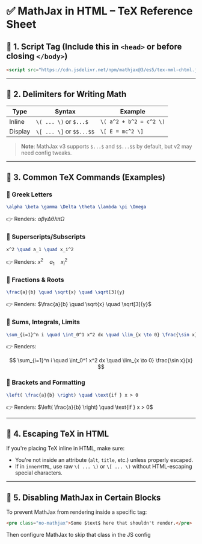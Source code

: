 # ✅ **MathJax in HTML – TeX Reference Sheet**

## 📌 1. **Script Tag (Include this in `<head>` or before closing `</body>`)**

```html
<script src="https://cdn.jsdelivr.net/npm/mathjax@3/es5/tex-mml-chtml.js"></script>
```

---

## 📌 2. **Delimiters for Writing Math**

| Type    | Syntax                   | Example                 |
| ------- | ------------------------ | ----------------------- |
| Inline  | `\( ... \)` or `$...$`   | `\( a^2 + b^2 = c^2 \)` |
| Display | `\[ ... \]` or `$$...$$` | `\[ E = mc^2 \]`        |

> **Note**: MathJax v3 supports `$...$` and `$$...$$` by default, but v2 may need config tweaks.

---

## 📌 3. **Common TeX Commands (Examples)**

### 🔹 Greek Letters

```latex
\alpha \beta \gamma \Delta \theta \lambda \pi \Omega
```

👉 Renders: $\alpha \beta \gamma \Delta \theta \lambda \pi \Omega$

### 🔹 Superscripts/Subscripts

```latex
x^2 \quad a_1 \quad x_i^2
```

👉 Renders: $x^2 \quad a_1 \quad x_i^2$

### 🔹 Fractions & Roots

```latex
\frac{a}{b} \quad \sqrt{x} \quad \sqrt[3]{y}
```

👉 Renders: $\frac{a}{b} \quad \sqrt{x} \quad \sqrt[3]{y}$

### 🔹 Sums, Integrals, Limits

```latex
\sum_{i=1}^n i \quad \int_0^1 x^2 dx \quad \lim_{x \to 0} \frac{\sin x}{x}
```

👉 Renders:

$$
\sum_{i=1}^n i \quad \int_0^1 x^2 dx \quad \lim_{x \to 0} \frac{\sin x}{x}
$$

### 🔹 Brackets and Formatting

```latex
\left( \frac{a}{b} \right) \quad \text{if } x > 0
```

👉 Renders: $\left( \frac{a}{b} \right) \quad \text{if } x > 0$

---

## 📌 4. **Escaping TeX in HTML**

If you're placing TeX inline in HTML, make sure:

* You're not inside an attribute (`alt`, `title`, etc.) unless properly escaped.
* If in `innerHTML`, use raw `\( ... \)` or `\[ ... \)` without HTML-escaping special characters.

---

## 📌 5. **Disabling MathJax in Certain Blocks**

To prevent MathJax from rendering inside a specific tag:

```html
<pre class="no-mathjax">Some $text$ here that shouldn't render.</pre>
```

Then configure MathJax to skip that class in the JS config
